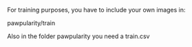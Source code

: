 For training purposes, you have to include your own images in:

pawpularity/train

Also in the folder pawpularity you need a train.csv
